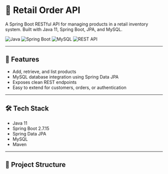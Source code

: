 # 🛒 Retail Order API

A Spring Boot RESTful API for managing products in a retail inventory system. Built with Java 11, Spring Boot, JPA, and MySQL.

![Java](https://img.shields.io/badge/Java-11-blue?logo=java)
![Spring Boot](https://img.shields.io/badge/Spring%20Boot-2.7.15-brightgreen?logo=spring-boot)
![MySQL](https://img.shields.io/badge/Database-MySQL-blue?logo=mysql)
![REST API](https://img.shields.io/badge/API-RESTful-orange)

---

## 🚀 Features

- Add, retrieve, and list products
- MySQL database integration using Spring Data JPA
- Exposes clean REST endpoints
- Easy to extend for customers, orders, or authentication

---

## 🛠 Tech Stack

- Java 11
- Spring Boot 2.7.15
- Spring Data JPA
- MySQL
- Maven

---

## 📂 Project Structure

